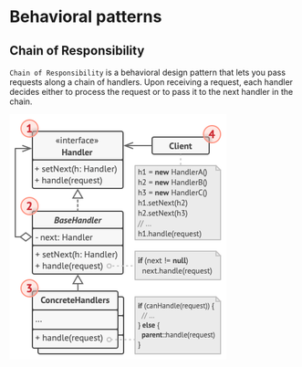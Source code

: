 # Behavioral patterns

## Chain of Responsibility

`Chain of Responsibility` is a behavioral design pattern that lets you pass requests along a chain of handlers. Upon receiving a request, each handler decides either to process the request or to pass it to the next handler in the chain.

![alt text](./img/image1.png)






